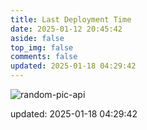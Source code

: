 ```yaml
---
title: Last Deployment Time
date: 2025-01-12 20:45:42
aside: false
top_img: false
comments: false
updated: 2025-01-18 04:29:42
---
```


![random-pic-api](https://cover.dong4j.ink:1024)

updated: 2025-01-18 04:29:42